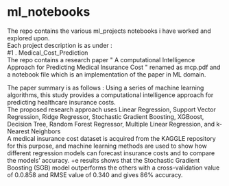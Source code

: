 # ml_notebooks
The repo contains the various ml_projects notebooks i have worked and explored upon. <br />
Each project description is as under : <br />
#1 . Medical_Cost_Prediction <br />
The repo contains a research paper " A computational Intelligence Approach for Predicting Medical Insurance Cost " renamed as mcp.pdf and a notebook file which is an implementation of the paper in ML domain. <br />

The paper summary is as follows : Using a series of machine learning algorithms, this study provides a computational intelligence approach for predicting healthcare insurance costs.  <br />
The proposed research approach uses Linear Regression, Support Vector Regression, Ridge Regressor, Stochastic Gradient Boosting, XGBoost, Decision Tree, Random Forest Regressor, Multiple Linear Regression, and k-Nearest Neighbors  <br />
A medical insurance cost dataset is acquired from the KAGGLE repository for this purpose, and machine learning methods are used to show how different regression models can forecast insurance costs and to compare the models’ accuracy. +e results shows that the Stochastic Gradient Boosting (SGB) model outperforms the others with a cross-validation value of 0.0.858 and RMSE value of 0.340 and gives 86% accuracy.
